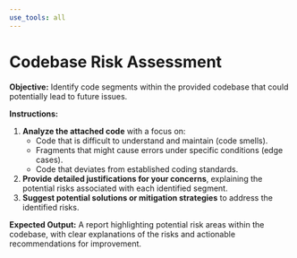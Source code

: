 ```yaml
---
use_tools: all
---
```

# Codebase Risk Assessment

**Objective:** Identify code segments within the provided codebase that could potentially lead to future issues.

**Instructions:**

1. **Analyze the attached code** with a focus on:
    * Code that is difficult to understand and maintain (code smells).
    * Fragments that might cause errors under specific conditions (edge cases).
    * Code that deviates from established coding standards.
2. **Provide detailed justifications for your concerns**, explaining the potential risks associated with each identified segment.
3. **Suggest potential solutions or mitigation strategies** to address the identified risks.

**Expected Output:** A report highlighting potential risk areas within the codebase, with clear explanations of the risks and actionable recommendations for improvement.
